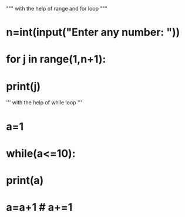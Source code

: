 """ with the help of range and for loop """
# n=int(input("Enter any number: "))
# for j in range(1,n+1):
#     print(j)

''' with the help of while loop '''
# a=1
# while(a<=10):
#     print(a)
#     a=a+1  # a+=1

